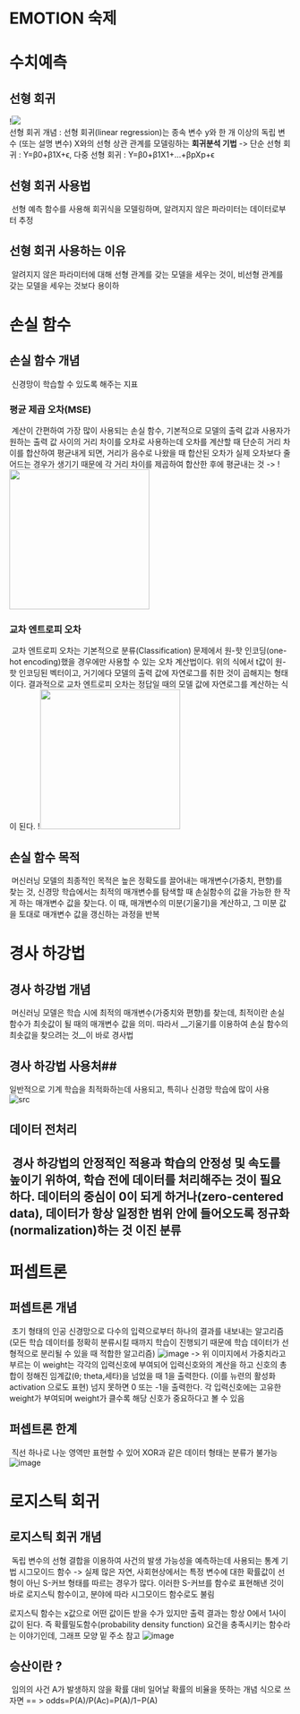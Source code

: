 EMOTION 숙제
==============================================
# 수치예측 

## 선형 회귀
!<img src="http://i.imgur.com/lCKBBDV.png"> <br>
선형 회귀 개념 : 선형 회귀(linear regression)는 종속 변수 y와 한 개 이상의 독립 변수 (또는 설명 변수) X와의 선형 상관 관계를 모델링하는 __회귀분석 기법__ 
-> 단순 선형 회귀 : Y=β0+β1X+ϵ, 다중 선형 회귀 : Y=β0+β1X1+...+βpXp+ϵ
## 선형 회귀 사용법
&nbsp;선형 예측 함수를 사용해 회귀식을 모델링하며, 알려지지 않은 파라미터는 데이터로부터 추정
## 선형 회귀 사용하는 이유
&nbsp;알려지지 않은 파라미터에 대해 선형 관계를 갖는 모델을 세우는 것이, 비선형 관계를 갖는 모델을 세우는 것보다 용이하
# 손실 함수
## 손실 함수 개념
&nbsp;신경망이 학습할 수 있도록 해주는 지표
### 평균 제곱 오차(MSE)
&nbsp;계산이 간편하여 가장 많이 사용되는 손실 함수, 기본적으로 모델의 출력 값과 사용자가 원하는 출력 값 사이의 거리 차이를 오차로 사용하는데 오차를 계산할 때 단순히 거리 차이를 합산하여 평균내게 되면, 거리가 음수로 나왔을 때 합산된 오차가 실제 오차보다 줄어드는 경우가 생기기 때문에 각 거리 차이를 제곱하여 합산한 후에 평균내는 것 -> 
!<img src="https://t1.daumcdn.net/cfile/tistory/999E973A5A9273A405" style="cursor: pointer;max-width:100%;height:auto" width="250" height="83" filename="e 4.1.png" filemime="image/jpeg" original="yes">
### 교차 엔트로피 오차
&nbsp;교차 엔트로피 오차는 기본적으로 분류(Classification) 문제에서 원-핫 인코딩(one-hot encoding)했을 경우에만 사용할 수 있는 오차 계산법이다. 위의 식에서 t값이 원-핫 인코딩된 벡터이고, 거기에다 모델의 출력 값에 자연로그를 취한 것이 곱해지는 형태이다. 결과적으로 교차 엔트로피 오차는 정답일 때의 모델 값에 자연로그를 계산하는 식이 된다. 
!<img src="https://t1.daumcdn.net/cfile/tistory/99C0D73B5A92769625" style="cursor: pointer;max-width:100%;height:auto" width="250" height="78" filename="e 4.2.png" filemime="image/jpeg" original="yes">
## 손실 함수 목적
&nbsp;머신러닝 모델의 최종적인 목적은 높은 정확도를 끌어내는 매개변수(가중치, 편향)를 찾는 것, 신경망 학습에서는 최적의 매개변수를 탐색할 때 손실함수의 값을 가능한 한 작게 하는 매개변수 값을 찾는다. 이 때, 매개변수의 미분(기울기)을 계산하고, 그 미분 값을 토대로 매개변수 값을 갱신하는 과정을 반복
# 경사 하강법
## 경사 하강법 개념
&nbsp;머신러닝 모델은 학습 시에 최적의 매개변수(가중치와 편향)를 찾는데, 최적이란 손실 함수가 최솟값이 될 때의 매개변수 값을 의미. 따라서 __기울기를 이용하여 손실 함수의 최솟값을 찾으려는 것__이 바로 경사법 <br/>

## 경사 하강법 사용처## 
일반적으로 기계 학습을 최적화하는데 사용되고, 특히나 신경망 학습에 많이 사용
![src](https://kolikim.tistory.com/37?category=733477)
## 데이터 전처리
&nbsp;경사 하강법의 안정적인 적용과 학습의 안정성 및 속도를 높이기 위하여, 학습 전에 데이터를 처리해주는 것이 필요하다. 데이터의 중심이 0이 되게 하거나(zero-centered data), 데이터가 항상 일정한 범위 안에 들어오도록 정규화(normalization)하는 것
이진 분류
------------------------------------------------------
# 퍼셉트론 
## 퍼셉트론 개념
&nbsp;초기 형태의 인공 신경망으로 다수의 입력으로부터 하나의 결과를 내보내는 알고리즘(모든 학습 데이터를 정확히 분류시킬 때까지 학습이 진행되기 때문에 학습 데이터가 선형적으로 분리될 수 있을 때 적합한 알고리즘)
![image](https://image.slidesharecdn.com/lecture29-convolutionalneuralnetworks-visionspring2015-150504114140-conversion-gate02/95/lecture-29-convolutional-neural-networks-computer-vision-spring2015-9-638.jpg?cb=1430740006)
-> 위 이미지에서 가중치라고 부르는 이 weight는 각각의 입력신호에 부여되어 입력신호와의 계산을 하고 신호의 총합이 정해진 임계값(θ; theta,세타)을 넘었을 때 1을 출력한다. (이를 뉴련의 활성화activation 으로도 표현) 넘지 못하면 0 또는 -1을 출력한다.
각 입력신호에는 고유한 weight가 부여되며 weight가 클수록 해당 신호가 중요하다고 볼 수 있음
## 퍼셉트론 한계
&nbsp;직선 하나로 나눈 영역만 표현할 수 있어 XOR과 같은 데이터 형태는 분류가 불가능
![image](<img style="-webkit-user-select: none;margin: auto;" src="http://ecee.colorado.edu/~ecen4831/lectures/xor2.gif">)
# 로지스틱 회귀
## 로지스틱 회귀 개념
&nbsp;독립 변수의 선형 결합을 이용하여 사건의 발생 가능성을 예측하는데 사용되는 통계 기법
시그모이드 함수 -> 실제 많은 자연, 사회현상에서는 특정 변수에 대한 확률값이 선형이 아닌 S-커브 형태를 따르는 경우가 많다. 
이러한 S-커브를 함수로 표현해낸 것이 바로 로지스틱 함수이고, 분야에 따라 시그모이드 함수로도 불림

로지스틱 함수는 x값으로 어떤 값이든 받을 수가 있지만 출력 결과는 항상 0에서 1사이 값이 된다. 즉 확률밀도함수(probability density function) 요건을 충족시키는 함수라는 이야기인데, 그래프 모양 밑 주소 참고
![image](http://i.imgur.com/E0eI8OU.png)
## 승산이란 ?
&nbsp;임의의 사건 A가 발생하지 않을 확률 대비 일어날 확률의 비율을 뜻하는 개념
식으로 쓰자면 == > odds=P(A)/P(Ac)=P(A)/1−P(A)

